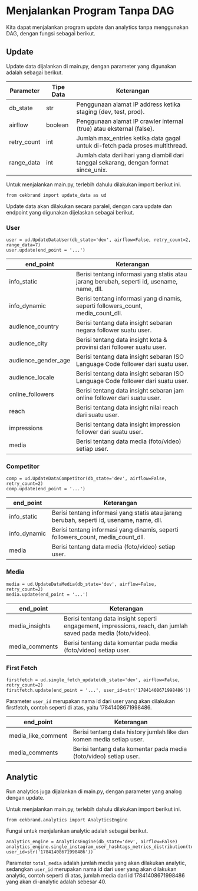 # Menjalankan Program Tanpa DAG

Kita dapat menjalankan program update dan analytics tanpa menggunakan DAG, dengan fungsi sebagai berikut.

## Update

Update data dijalankan di main.py, dengan parameter yang digunakan adalah sebagai berikut.

| Parameter   | Tipe Data | Keterangan |
|-------------|-----------|------------|
| db_state    | str       | Penggunaan alamat IP address ketika staging (dev, test, prod). |
| airflow     | boolean   | Penggunaan alamat IP crawler internal (true) atau eksternal (false). |
| retry_count | int       | Jumlah max_entries ketika data gagal untuk di-fetch pada proses multithread. |
| range_data  | int       | Jumlah data dari hari yang diambil dari tanggal sekarang, dengan format since_unix.           |

Untuk menjalankan main.py, terlebih dahulu dilakukan import berikut ini.

```
from cekbrand import update_data as ud
```

Update data akan dilakukan secara paralel, dengan cara update dan endpoint yang digunakan dijelaskan sebagai berikut.

### User
```
user = ud.UpdateDataUser(db_state='dev', airflow=False, retry_count=2, range_data=7)
user.update(end_point = '...')
```
| end_point           | Keterangan                                                                        |
|---------------------|-----------------------------------------------------------------------------------|
| info_static         |  Berisi tentang informasi yang statis atau jarang berubah, seperti id, usename, name, dll. |
| info_dynamic        | Berisi tentang informasi yang dinamis, seperti followers_count, media_count_dll. |
| audience_country    | Berisi   tentang data insight sebaran negara follower suatu user.                 |
| audience_city       | Berisi tentang data insight kota & provinsi dari follower suatu user.             |
| audience_gender_age | Berisi tentang data insight sebaran ISO Language Code follower   dari suatu user. |
| audience_locale     | Berisi tentang data insight sebaran ISO Language Code follower   dari suatu user. |
| online_followers    | Berisi   tentang data insight sebaran jam online follower dari suatu user.        |
| reach               | Berisi tentang data insight nilai reach dari suatu user.                          |
| impressions         | Berisi tentang data insight impression follower dari suatu user.                  |
| media               | Berisi tentang data media (foto/video) setiap user.                               |

### Competitor
```
comp = ud.UpdateDataCompetitor(db_state='dev', airflow=False, retry_count=2)
comp.update(end_point = '...')
```
| end_point    | Keterangan                                          |
|--------------|-----------------------------------------------------|
| info_static  | Berisi tentang informasi yang statis atau jarang berubah, seperti id, usename, name, dll. |
| info_dynamic | Berisi tentang informasi yang dinamis, seperti followers_count, media_count_dll. |
| media        | Berisi tentang data media (foto/video) setiap user. |

### Media
```
media = ud.UpdateDataMedia(db_state='dev', airflow=False, retry_count=2)
media.update(end_point = '...')
```

| end_point      | Keterangan                                                                                                        |
|----------------|-------------------------------------------------------------------------------------------------------------------|
| media_insights | Berisi   tentang data insight seperti engagement, impressions, reach, dan jumlah saved   pada media (foto/video). |
| media_comments | Berisi   tentang data komentar pada media (foto/video) setiap user.                                               |

### First Fetch
```
firstfetch = ud.single_fetch_update(db_state='dev', airflow=False, retry_count=2)
firstfetch.update(end_point = '...', user_id=str('17841408671998486'))
```
Parameter ``user_id`` merupakan nama id dari user yang akan dilakukan firstfetch, contoh seperti di atas, yaitu 17841408671998486. 

| end_point          | Keterangan                                                             |
|--------------------|------------------------------------------------------------------------|
| media_like_comment | Berisi   tentang data history jumlah like dan komen media setiap user. |
| media_comments     | Berisi   tentang data komentar pada media (foto/video) setiap user.    |

## Analytic

Run analytics juga dijalankan di main.py, dengan parameter yang analog dengan update.

Untuk menjalankan main.py, terlebih dahulu dilakukan import berikut ini.

```
from cekbrand.analytics import AnalyticsEngine
```
Fungsi untuk menjalankan analytic adalah sebagai berikut.
```
analytics_engine = AnalyticsEngine(db_state='dev', airflow=False)
analytics_engine.single_instagram_user_hashtags_metrics_distribution(total_media=40,
user_id=str('17841408671998486'))
```
Parameter ``total_media`` adalah jumlah media yang akan dilakukan analytic, sedangkan ``user_id`` merupakan nama id dari user yang akan dilakukan analytic, contoh seperti di atas, jumlah media dari id 17841408671998486 yang akan di-analytic adalah sebesar 40. 
